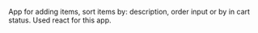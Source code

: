 App for adding items, sort items by: description, order input or by in cart status. Used react for this app. 
